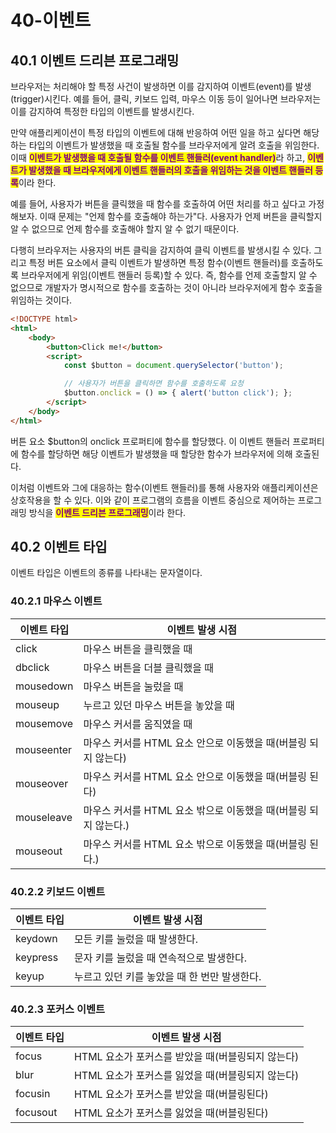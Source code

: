 # 40-이벤트

## 40.1 이벤트 드리븐 프로그래밍

브라우저는 처리해야 할 특정 사건이 발생하면 이를 감지하여 이벤트(event)를 발생(trigger)시킨다. 예를 들어, 클릭, 키보드 입력, 마우스 이동 등이 일어나면 브라우저는 이를 감지하여 특정한 타입의 이벤트를 발생시킨다.

만약 애플리케이션이 특정 타입의 이벤트에 대해 반응하여 어떤 일을 하고 싶다면 해당하는 타입의 이벤트가 발생했을 때 호출될 함수를 브라우저에게 알려 호출을 위임한다. 이때 <mark style="color:purple;">**이벤트가 발생했을 때 호출될 함수를 이벤트 핸들러(event handler)**</mark>라 하고, <mark style="color:purple;">**이벤트가 발생했을 때 브라우저에게 이벤트 핸들러의 호출을 위임하는 것을 이벤트 핸들러 등록**</mark>이라 한다.

예를 들어, 사용자가 버튼을 클릭했을 때 함수를 호출하여 어떤 처리를 하고 싶다고 가정해보자. 이때 문제는 "언제 함수를 호출해야 하는가"다. 사용자가 언제 버튼을 클릭할지 알 수 없으므로 언제 함수를 호출해야 할지 알 수 없기 때문이다.

다행히 브라우저는 사용자의 버튼 클릭을 감지하여 클릭 이벤트를 발생시킬 수 있다. 그리고 특정 버튼 요소에서 클릭 이벤트가 발생하면 특정 함수(이벤트 핸들러)를 호출하도록 브라우저에게 위임(이벤트 핸들러 등록)할 수 있다. 즉, 함수를 언제 호출할지 알 수 없으므로 개발자가 명시적으로 함수를 호출하는 것이 아니라 브라우저에게 함수 호출을 위임하는 것이다.

```html
<!DOCTYPE html>
<html>
    <body>
        <button>Click me!</button>
        <script>
            const $button = document.querySelector('button');

            // 사용자가 버튼을 클릭하면 함수를 호출하도록 요청
            $button.onclick = () => { alert('button click'); };
        </script>
    </body>
</html>
```

버튼 요소 $button의 onclick 프로퍼티에 함수를 할당했다. 이 이벤트 핸들러 프로퍼티에 함수를 할당하면 해당 이벤트가 발생했을 때 할당한 함수가 브라우저에 의해 호출된다.

이처럼 이벤트와 그에 대응하는 함수(이벤트 핸들러)를 통해 사용자와 애플리케이션은 상호작용을 할 수 있다. 이와 같이 프로그램의 흐름을 이벤트 중심으로 제어하는 프로그래밍 방식을 <mark style="color:purple;">**이벤트 드리븐 프로그래밍**</mark>이라 한다.

## 40.2 이벤트 타입

이벤트 타입은 이벤트의 종류를 나타내는 문자열이다.

### 40.2.1 마우스 이벤트

| 이벤트 타입     | 이벤트 발생 시점                               |
| ---------- | --------------------------------------- |
| click      | 마우스 버튼을 클릭했을 때                          |
| dbclick    | 마우스 버튼을 더블 클릭했을 때                       |
| mousedown  | 마우스 버튼을 눌렀을 때                           |
| mouseup    | 누르고 있던 마우스 버튼을 놓았을 때                    |
| mousemove  | 마우스 커서를 움직였을 때                          |
| mouseenter | 마우스 커서를 HTML 요소 안으로 이동했을 때(버블링 되지 않는다)  |
| mouseover  | 마우스 커서를 HTML 요소 안으로 이동했을 때(버블링 된다)      |
| mouseleave | 마우스 커서를 HTML 요소 밖으로 이동했을 때(버블링 되지 않는다.) |
| mouseout   | 마우스 커서를 HTML 요소 밖으로 이동했을 때(버블링 된다.)     |

### 40.2.2 키보드 이벤트

| 이벤트 타입   | 이벤트 발생 시점                  |
| -------- | -------------------------- |
| keydown  | 모든 키를 눌렀을 때 발생한다.          |
| keypress | 문자 키를 눌렀을 때 연속적으로 발생한다.    |
| keyup    | 누르고 있던 키를 놓았을 때 한 번만 발생한다. |

### 40.2.3 포커스 이벤트

| 이벤트 타입   | 이벤트 발생 시점                      |
| -------- | ------------------------------ |
| focus    | HTML 요소가 포커스를 받았을 때(버블링되지 않는다) |
| blur     | HTML 요소가 포커스를 잃었을 때(버블링되지 않는다) |
| focusin  | HTML 요소가 포커스를 받았을 때(버블링된다)     |
| focusout | HTML 요소가 포커스를 잃었을 때(버블링된다)     |
